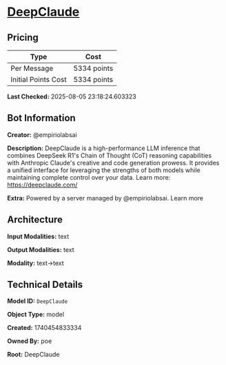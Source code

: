 # [DeepClaude](https://poe.com/DeepClaude)

## Pricing

| Type | Cost |
|------|------|
| Per Message | 5334 points |
| Initial Points Cost | 5334 points |

**Last Checked:** 2025-08-05 23:18:24.603323


## Bot Information

**Creator:** @empiriolabsai

**Description:** DeepClaude is a high-performance LLM inference that combines DeepSeek R1's Chain of Thought (CoT) reasoning capabilities with Anthropic Claude's creative and code generation prowess. It provides a unified interface for leveraging the strengths of both models while maintaining complete control over your data. Learn more: https://deepclaude.com/

**Extra:** Powered by a server managed by @empiriolabsai. Learn more


## Architecture

**Input Modalities:** text

**Output Modalities:** text

**Modality:** text->text


## Technical Details

**Model ID:** `DeepClaude`

**Object Type:** model

**Created:** 1740454833334

**Owned By:** poe

**Root:** DeepClaude
